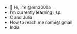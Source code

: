 - 👋 Hi, I’m @nm3000a
- I’m currently learning lisp.
- C and Julia
- How to reach me name@ gmail
- India

<!---
nm3000a/nm3000a is a ✨ special ✨ repository because its `README.md` (this file) appears on your GitHub profile.
You can click the Preview link to take a look at your changes.
--->
